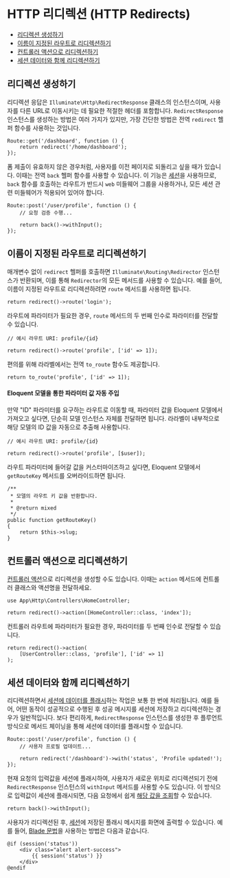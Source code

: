 # HTTP 리디렉션 (HTTP Redirects)

- [리디렉션 생성하기](#creating-redirects)
- [이름이 지정된 라우트로 리디렉션하기](#redirecting-named-routes)
- [컨트롤러 액션으로 리디렉션하기](#redirecting-controller-actions)
- [세션 데이터와 함께 리디렉션하기](#redirecting-with-flashed-session-data)

<a name="creating-redirects"></a>
## 리디렉션 생성하기

리디렉션 응답은 `Illuminate\Http\RedirectResponse` 클래스의 인스턴스이며, 사용자를 다른 URL로 이동시키는 데 필요한 적절한 헤더를 포함합니다. `RedirectResponse` 인스턴스를 생성하는 방법은 여러 가지가 있지만, 가장 간단한 방법은 전역 `redirect` 헬퍼 함수를 사용하는 것입니다.

```
Route::get('/dashboard', function () {
    return redirect('/home/dashboard');
});
```

폼 제출이 유효하지 않은 경우처럼, 사용자를 이전 페이지로 되돌리고 싶을 때가 있습니다. 이때는 전역 `back` 헬퍼 함수를 사용할 수 있습니다. 이 기능은 [세션](/docs/9.x/session)을 사용하므로, `back` 함수를 호출하는 라우트가 반드시 `web` 미들웨어 그룹을 사용하거나, 모든 세션 관련 미들웨어가 적용되어 있어야 합니다.

```
Route::post('/user/profile', function () {
    // 요청 검증 수행...

    return back()->withInput();
});
```

<a name="redirecting-named-routes"></a>
## 이름이 지정된 라우트로 리디렉션하기

매개변수 없이 `redirect` 헬퍼를 호출하면 `Illuminate\Routing\Redirector` 인스턴스가 반환되며, 이를 통해 `Redirector`의 모든 메서드를 사용할 수 있습니다. 예를 들어, 이름이 지정된 라우트로 리디렉션하려면 `route` 메서드를 사용하면 됩니다.

```
return redirect()->route('login');
```

라우트에 파라미터가 필요한 경우, `route` 메서드의 두 번째 인수로 파라미터를 전달할 수 있습니다.

```
// 예시 라우트 URI: profile/{id}

return redirect()->route('profile', ['id' => 1]);
```

편의를 위해 라라벨에서는 전역 `to_route` 함수도 제공합니다.

```
return to_route('profile', ['id' => 1]);
```

<a name="populating-parameters-via-eloquent-models"></a>
#### Eloquent 모델을 통한 파라미터 값 자동 주입

만약 "ID" 파라미터를 요구하는 라우트로 이동할 때, 파라미터 값을 Eloquent 모델에서 가져오고 싶다면, 단순히 모델 인스턴스 자체를 전달하면 됩니다. 라라벨이 내부적으로 해당 모델의 ID 값을 자동으로 추출해 사용합니다.

```
// 예시 라우트 URI: profile/{id}

return redirect()->route('profile', [$user]);
```

라우트 파라미터에 들어갈 값을 커스터마이즈하고 싶다면, Eloquent 모델에서 `getRouteKey` 메서드를 오버라이드하면 됩니다.

```
/**
 * 모델의 라우트 키 값을 반환합니다.
 *
 * @return mixed
 */
public function getRouteKey()
{
    return $this->slug;
}
```

<a name="redirecting-controller-actions"></a>
## 컨트롤러 액션으로 리디렉션하기

[컨트롤러 액션](/docs/9.x/controllers)으로 리디렉션을 생성할 수도 있습니다. 이때는 `action` 메서드에 컨트롤러 클래스와 액션명을 전달하세요.

```
use App\Http\Controllers\HomeController;

return redirect()->action([HomeController::class, 'index']);
```

컨트롤러 라우트에 파라미터가 필요한 경우, 파라미터를 두 번째 인수로 전달할 수 있습니다.

```
return redirect()->action(
    [UserController::class, 'profile'], ['id' => 1]
);
```

<a name="redirecting-with-flashed-session-data"></a>
## 세션 데이터와 함께 리디렉션하기

리디렉션하면서 [세션에 데이터를 플래시](/docs/9.x/session#flash-data)하는 작업은 보통 한 번에 처리됩니다. 예를 들어, 어떤 동작이 성공적으로 수행된 후 성공 메시지를 세션에 저장하고 리디렉션하는 경우가 일반적입니다. 보다 편리하게, `RedirectResponse` 인스턴스를 생성한 후 플루언트 방식으로 메서드 체이닝을 통해 세션에 데이터를 플래시할 수 있습니다.

```
Route::post('/user/profile', function () {
    // 사용자 프로필 업데이트...

    return redirect('/dashboard')->with('status', 'Profile updated!');
});
```

현재 요청의 입력값을 세션에 플래시하여, 사용자가 새로운 위치로 리디렉션되기 전에 `RedirectResponse` 인스턴스의 `withInput` 메서드를 사용할 수도 있습니다. 이 방식으로 입력값이 세션에 플래시되면, 다음 요청에서 쉽게 [해당 값을 조회](/docs/9.x/requests#retrieving-old-input)할 수 있습니다.

```
return back()->withInput();
```

사용자가 리디렉션된 후, [세션](/docs/9.x/session)에 저장된 플래시 메시지를 화면에 출력할 수 있습니다. 예를 들어, [Blade 문법](/docs/9.x/blade)을 사용하는 방법은 다음과 같습니다.

```
@if (session('status'))
    <div class="alert alert-success">
        {{ session('status') }}
    </div>
@endif
```